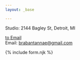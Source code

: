 ```yaml
---
layout: _base

---
```

Studio: 2144 Bagley St, Detroit, MI

[to Email](brabantannae@gmail.com)  
Email: brabantannae@gmail.com

{% include form.njk %}